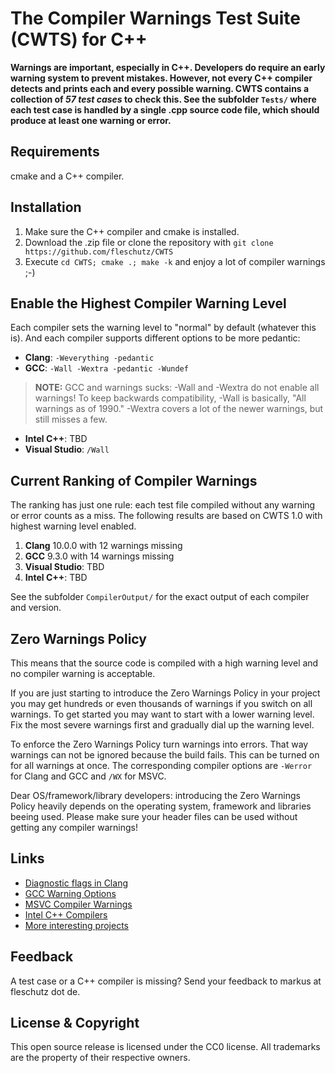The Compiler Warnings Test Suite (CWTS) for C++
===============================================

**Warnings are important, especially in C++. Developers do require an early warning system to prevent mistakes. However, not every C++ compiler detects and prints each and every possible warning. CWTS contains a collection of *57 test cases* to check this. See the subfolder `Tests/` where each test case is handled by a single .cpp source code file, which should produce at least one warning or error.**

Requirements
------------
cmake and a C++ compiler. 

Installation 
-------------
1. Make sure the C++ compiler and cmake is installed.
2. Download the .zip file or clone the repository with `git clone https://github.com/fleschutz/CWTS`
3. Execute `cd CWTS; cmake .; make -k` and enjoy a lot of compiler warnings ;-) 

Enable the Highest Compiler Warning Level
-----------------------------------------
Each compiler sets the warning level to "normal" by default (whatever this is). And each compiler supports different options to be more pedantic:

* **Clang**: `-Weverything -pedantic`
* **GCC**: `-Wall -Wextra -pedantic -Wundef`
> **NOTE:** GCC and warnings sucks: -Wall and -Wextra do not enable all warnings! To keep backwards compatibility, -Wall is basically, "All warnings as of 1990." -Wextra covers a lot of the newer warnings, but still misses a few.
* **Intel C++**: TBD
* **Visual Studio**: `/Wall`

Current Ranking of Compiler Warnings 
------------------------------------
The ranking has just one rule: each test file compiled without any warning or error counts as a miss. The following results are based on CWTS 1.0 with highest warning level enabled.

1. **Clang** 10.0.0 with 12 warnings missing
2. **GCC** 9.3.0 with 14 warnings missing
3. **Visual Studio**: TBD
4. **Intel C++**: TBD

See the subfolder `CompilerOutput/` for the exact output of each compiler and version.

Zero Warnings Policy
--------------------
This means that the source code is compiled with a high warning level and no compiler warning is acceptable.

If you are just starting to introduce the Zero Warnings Policy in your project you may get hundreds or even thousands of warnings if you switch on all warnings. To get started you may want to start with a lower warning level. Fix the most severe warnings first and gradually dial up the warning level.

To enforce the Zero Warnings Policy turn warnings into errors. That way warnings can not be ignored because the build fails. This can be turned on for all warnings at once. The corresponding compiler options are `-Werror` for Clang and GCC and `/WX` for MSVC.

Dear OS/framework/library developers: introducing the Zero Warnings Policy heavily depends on the operating system, framework and libraries beeing used. Please make sure your header files can be used without getting any compiler warnings!

Links
-----
* [Diagnostic flags in Clang](https://clang.llvm.org/docs/DiagnosticsReference.html)
* [GCC Warning Options](https://gcc.gnu.org/onlinedocs/gcc/Warning-Options.html)
* [MSVC Compiler Warnings](https://docs.microsoft.com/en-us/cpp/error-messages/compiler-warnings/compiler-warnings-by-compiler-version)
* [Intel C++ Compilers](https://software.intel.com/en-us/c-compilers)
* [More interesting projects](http://www.fleschutz.de/Service.html)

Feedback
---------
A test case or a C++ compiler is missing? Send your feedback to markus at fleschutz dot de.

License & Copyright
-------------------
This open source release is licensed under the CC0 license. All trademarks are the property of their respective owners.
